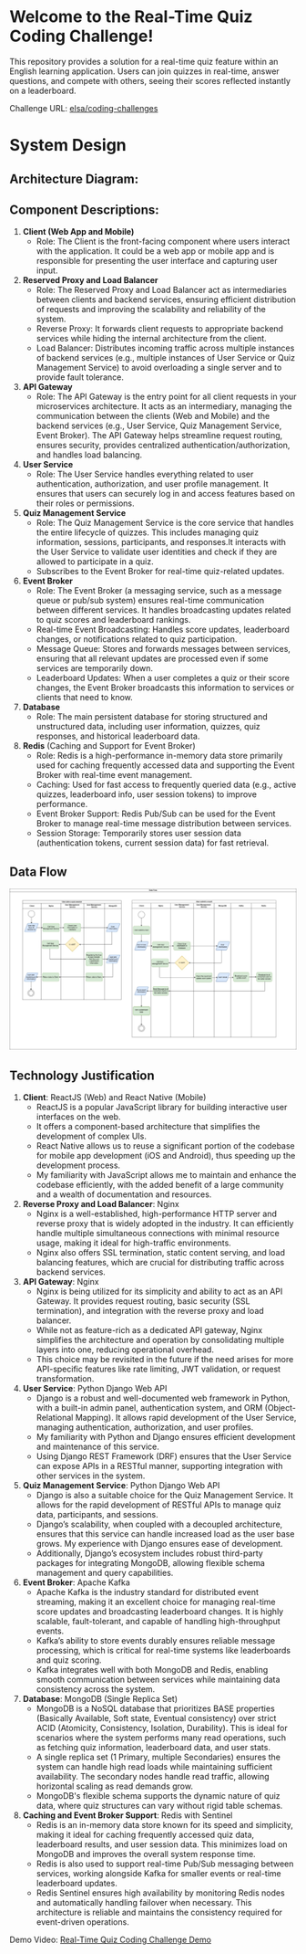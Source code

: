 # Welcome to the Real-Time Quiz Coding Challenge!

This repository provides a solution for a real-time quiz feature within an English learning application. Users can join quizzes in real-time, answer questions, and compete with others, seeing their scores reflected instantly on a leaderboard.

Challenge URL: [elsa/coding-challenges](https://github.com/elsa/coding-challenges)

# System Design
## Architecture Diagram:


## Component Descriptions:
1. **Client (Web App and Mobile)**
   - Role: The Client is the front-facing component where users interact with the application. It could be a web app or mobile app and is responsible for presenting the user interface and capturing user input.
2. **Reserved Proxy and Load Balancer**
   - Role: The Reserved Proxy and Load Balancer act as intermediaries between clients and backend services, ensuring efficient distribution of requests and improving the scalability and reliability of the system.
   - Reverse Proxy: It forwards client requests to appropriate backend services while hiding the internal architecture from the client.
   - Load Balancer: Distributes incoming traffic across multiple instances of backend services (e.g., multiple instances of User Service or Quiz Management Service) to avoid overloading a single server and to provide fault tolerance.
3. **API Gateway**
   - Role: The API Gateway is the entry point for all client requests in your microservices architecture. It acts as an intermediary, managing the communication between the clients (Web and Mobile) and the backend services (e.g., User Service, Quiz Management Service, Event Broker). The API Gateway helps streamline request routing, ensures security, provides centralized authentication/authorization, and handles load balancing.
4. **User Service**
   - Role: The User Service handles everything related to user authentication, authorization, and user profile management. It ensures that users can securely log in and access features based on their roles or permissions.
5. **Quiz Management Service**
   - Role: The Quiz Management Service is the core service that handles the entire lifecycle of quizzes. This includes managing quiz information, sessions, participants, and responses.It interacts with the User Service to validate user identities and check if they are allowed to participate in a quiz.
   - Subscribes to the Event Broker for real-time quiz-related updates.
6. **Event Broker**
   - Role: The Event Broker (a messaging service, such as a message queue or pub/sub system) ensures real-time communication between different services. It handles broadcasting updates related to quiz scores and leaderboard rankings.
   - Real-time Event Broadcasting: Handles score updates, leaderboard changes, or notifications related to quiz participation.
   - Message Queue: Stores and forwards messages between services, ensuring that all relevant updates are processed even if some services are temporarily down.
   - Leaderboard Updates: When a user completes a quiz or their score changes, the Event Broker broadcasts this information to services or clients that need to know.
7. **Database**
   - Role: The main persistent database for storing structured and unstructured data, including user information, quizzes, quiz responses, and historical leaderboard data.
8. **Redis** (Caching and Support for Event Broker)
   - Role: Redis is a high-performance in-memory data store primarily used for caching frequently accessed data and supporting the Event Broker with real-time event management.
   - Caching: Used for fast access to frequently queried data (e.g., active quizzes, leaderboard info, user session tokens) to improve performance.
   - Event Broker Support: Redis Pub/Sub can be used for the Event Broker to manage real-time message distribution between services.
   - Session Storage: Temporarily stores user session data (authentication tokens, current session data) for fast retrieval.

## Data Flow
![Architecture Diagram](diagrams/dataflow.jpg)

## Technology Justification
1. **Client**: ReactJS (Web) and React Native (Mobile)
   - ReactJS is a popular JavaScript library for building interactive user interfaces on the web.
   - It offers a component-based architecture that simplifies the development of complex UIs.
   - React Native allows us to reuse a significant portion of the codebase for mobile app development (iOS and Android), thus speeding up the development process.
   - My familiarity with JavaScript allows me to maintain and enhance the codebase efficiently, with the added benefit of a large community and a wealth of documentation and resources.
2. **Reverse Proxy and Load Balancer**: Nginx
   - Nginx is a well-established, high-performance HTTP server and reverse proxy that is widely adopted in the industry. It can efficiently handle multiple simultaneous connections with minimal resource usage, making it ideal for high-traffic environments.
   - Nginx also offers SSL termination, static content serving, and load balancing features, which are crucial for distributing traffic across backend services.
3. **API Gateway**: Nginx
   - Nginx is being utilized for its simplicity and ability to act as an API Gateway. It provides request routing, basic security (SSL termination), and integration with the reverse proxy and load balancer.
   - While not as feature-rich as a dedicated API gateway, Nginx simplifies the architecture and operation by consolidating multiple layers into one, reducing operational overhead.
   - This choice may be revisited in the future if the need arises for more API-specific features like rate limiting, JWT validation, or request transformation.
4. **User Service**: Python Django Web API
   - Django is a robust and well-documented web framework in Python, with a built-in admin panel, authentication system, and ORM (Object-Relational Mapping). It allows rapid development of the User Service, managing authentication, authorization, and user profiles.
   - My familiarity with Python and Django ensures efficient development and maintenance of this service.
   - Using Django REST Framework (DRF) ensures that the User Service can expose APIs in a RESTful manner, supporting integration with other services in the system.
5. **Quiz Management Service**: Python Django Web API
   - Django is also a suitable choice for the Quiz Management Service. It allows for the rapid development of RESTful APIs to manage quiz data, participants, and sessions.
   - Django’s scalability, when coupled with a decoupled architecture, ensures that this service can handle increased load as the user base grows. My experience with Django ensures ease of development.
   - Additionally, Django’s ecosystem includes robust third-party packages for integrating MongoDB, allowing flexible schema management and query capabilities.
6. **Event Broker**: Apache Kafka
   - Apache Kafka is the industry standard for distributed event streaming, making it an excellent choice for managing real-time score updates and broadcasting leaderboard changes. It is highly scalable, fault-tolerant, and capable of handling high-throughput events.
   - Kafka’s ability to store events durably ensures reliable message processing, which is critical for real-time systems like leaderboards and quiz scoring.
   - Kafka integrates well with both MongoDB and Redis, enabling smooth communication between services while maintaining data consistency across the system.
7. **Database**: MongoDB (Single Replica Set)
   - MongoDB is a NoSQL database that prioritizes BASE properties (Basically Available, Soft state, Eventual consistency) over strict ACID (Atomicity, Consistency, Isolation, Durability). This is ideal for scenarios where the system performs many read operations, such as fetching quiz information, leaderboard data, and user stats.
   - A single replica set (1 Primary, multiple Secondaries) ensures the system can handle high read loads while maintaining sufficient availability. The secondary nodes handle read traffic, allowing horizontal scaling as read demands grow.
   - MongoDB's flexible schema supports the dynamic nature of quiz data, where quiz structures can vary without rigid table schemas.
8. **Caching and Event Broker Support**: Redis with Sentinel
   - Redis is an in-memory data store known for its speed and simplicity, making it ideal for caching frequently accessed quiz data, leaderboard results, and user session data. This minimizes load on MongoDB and improves the overall system response time.
   - Redis is also used to support real-time Pub/Sub messaging between services, working alongside Kafka for smaller events or real-time leaderboard updates.
   - Redis Sentinel ensures high availability by monitoring Redis nodes and automatically handling failover when necessary. This architecture is reliable and maintains the consistency required for event-driven operations.

Demo Video: [Real-Time Quiz Coding Challenge Demo](https://youtu.be/Xim2UCWSx6A)
